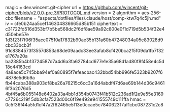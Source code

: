 magic = dev.wincent.git-cipher
url = https://github.com/wincent/git-cipher/blob/v2.0.0-pre.3/PROTOCOL.md
version = 2
algorithm = aes-256-cbc
filename = "aspects/dotfiles/files/.claude/host/comp-ktw7q4c5jh.md"
iv = cfe0b24aa5cef146304836665d85b151
ciphertext =
c31722fd516d353bf7b5be568dc2f6df8ae59a92c800e0f1d719d5b534f32e4d50ebe57e
1d3f23f7f06f35acc07510a17832b90ae35b131a60b47248034a05e83028d9cbc33bcb3f
91c8384573f3557d853a68de09aadc33ee3afab8cf420bca2f5f09da1fb7f32e1767a20a
ba2385b4b13724587d7a4d6a3fa62784cd677e1e35a68d1ad80f8f458e4c5d18c44163cd
4a8ace5c745bba94ef0a80895f7efeacbac432bbd54bb996fe5323b9207f64878e5d6b9a
fb44caba388a903df8be26a76215c6cc3a16d4abdf47d6ae69b144d36c94616f3b2076d5
4bf45a6b055148e6402a33a4bb1d354b0743f41b512c236ad1f2e9e55e3169c7726c219f
5db3cfa7523d00c6f19e492e941555749c111ffa
hmac = 0c5f36f44a5fd1cf47a2f62465e5f13e0ccae5c784062317af1cbc087231c2c8
